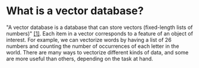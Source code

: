 # What is a vector database?

"A vector database is a database that can store vectors (fixed-length lists of numbers)" [[1]](https://en.wikipedia.org/wiki/Vector_database). Each item in a vector corresponds to a feature of an object of interest. For example, we can vectorize words by having a list of 26 numbers and counting the number of occurrences of each letter in the world. There are many ways to vectorize different kinds of data, and some are more useful than others, depending on the task at hand. 

